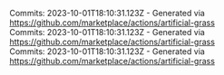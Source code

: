 Commits: 2023-10-01T18:10:31.123Z - Generated via https://github.com/marketplace/actions/artificial-grass
<br>
Commits: 2023-10-01T18:10:31.123Z - Generated via https://github.com/marketplace/actions/artificial-grass
<br>
Commits: 2023-10-01T18:10:31.123Z - Generated via https://github.com/marketplace/actions/artificial-grass
<br>
